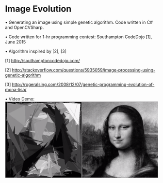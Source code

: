 # Image Evolution

• Generating an image using simple genetic algorithm. Code written in C# and OpenCVSharp.

• Code written for 1-hr programming contest: Southampton CodeDojo [1], June 2015

• Algorithm inspired by [2], [3]

[1] http://southamptoncodedojo.com/

[2] http://stackoverflow.com/questions/5935059/image-processing-using-genetic-algorithm

[3] http://rogeralsing.com/2008/12/07/genetic-programming-evolution-of-mona-lisa/

• Video Demo:
[![ScreenShot](https://raw.githubusercontent.com/noureldien/ImageEvolution/master/ImageEvolution/Images/snapshot.png)](https://www.youtube.com/watch?v=Tza09kC6Xnc)